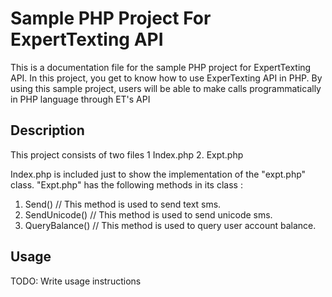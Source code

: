 # 




# Sample PHP Project For ExpertTexting API
This is a documentation file for the sample PHP project for ExpertTexting API. In this project, you get to know how to use ExperTexting API in PHP. By using this sample project, users will be able to make calls programmatically in PHP language through ET's API

## Description
This project consists of two files 
1 Index.php 
2. Expt.php
  
Index.php is included just to show the implementation of the "expt.php" class. "Expt.php" has the following methods in its class : 

1. Send()            // This method is used to send text sms.
2. SendUnicode()     // This method is used to send unicode sms.
3. QueryBalance()    // This method is used to query user account balance.
  
## Usage
TODO: Write usage instructions


